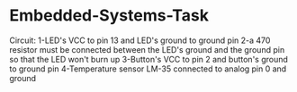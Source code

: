 # Embedded-Systems-Task
Circuit: 
1-LED's VCC to pin 13 and LED's ground to ground pin
2-a 470 resistor must be connected between the LED's ground and the ground pin so that the LED won't burn up
3-Button's VCC to pin 2 and button's ground to ground pin
4-Temperature sensor LM-35 connected to analog pin 0 and ground
